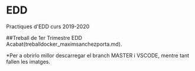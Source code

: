 # EDD
Practiques d'EDD curs 2019-2020

##Treball de 1er Trimestre EDD Acabat(treballdocker_maximsanchezporta.md). 


*Per a obrirlo millor descarregar el branch MASTER i VSCODE, mentre tant fallen les imatges.
